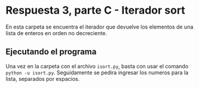 # Respuesta 3, parte C - Iterador sort

En esta carpeta se encuentra el iterador que devuelve los elementos de una lista de enteros en orden no decreciente.

## Ejecutando el programa

Una vez en la carpeta con el archivo `isort.py`, basta con usar el comando `python -u isort.py`. Seguidamente se pedira ingresar los numeros para la lista, separados por espacios.